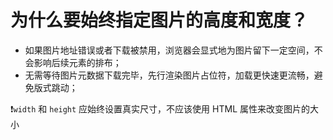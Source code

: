 # 为什么要始终指定图片的高度和宽度？

* 如果图片地址错误或者下载被禁用，浏览器会显式地为图片留下一定空间，不会影响后续元素的排布；
* 无需等待图片元数据下载完毕，先行渲染图片占位符，加载更快速更流畅，避免版式跳动；

❗`width` 和 `height` 应始终设置真实尺寸，不应该使用 HTML 属性来改变图片的大小
